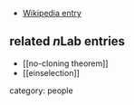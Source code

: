 
* [Wikipedia entry](www.winedt.com/registration.html)

## related $n$Lab entries

* [[no-cloning theorem]]
* [[einselection]]

category: people
